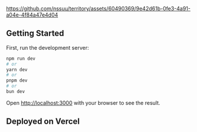 

https://github.com/nssuu/territory/assets/60490369/9e42d61b-0fe3-4a91-a04e-4f84a47e4d04

## Getting Started

First, run the development server:

```bash
npm run dev
# or
yarn dev
# or
pnpm dev
# or
bun dev
```

Open [http://localhost:3000](http://localhost:3000) with your browser to see the result.

## Deployed on Vercel
